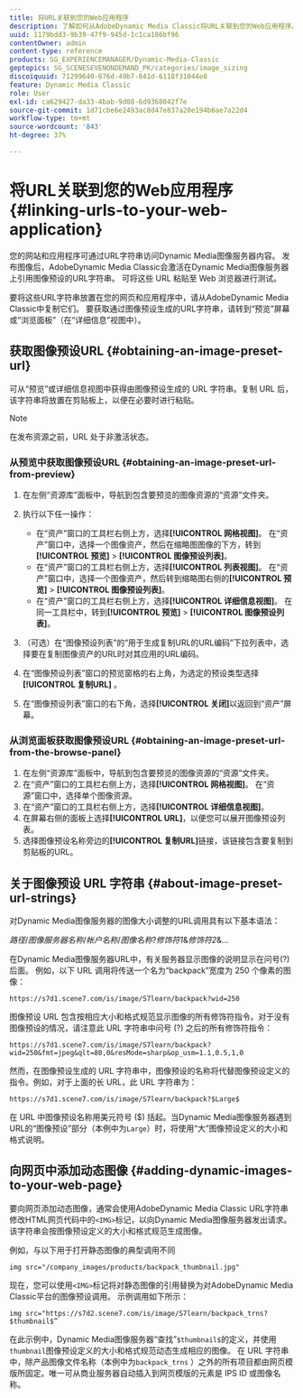```yaml
---
title: 将URL关联到您的Web应用程序
description: 了解如何从AdobeDynamic Media Classic将URL关联到您的Web应用程序。
uuid: 1179bdd3-9b39-47f9-945d-1c1ca186bf96
contentOwner: admin
content-type: reference
products: SG_EXPERIENCEMANAGER/Dynamic-Media-Classic
geptopics: SG_SCENESEVENONDEMAND_PK/categories/image_sizing
discoiquuid: 71299640-676d-49b7-841d-6118f31044e8
feature: Dynamic Media Classic
role: User
exl-id: ca629427-da33-4bab-9d08-6d9368042f7e
source-git-commit: 1d71cbe6e2493ac8d47e837a20e194b6ae7a22d4
workflow-type: tm+mt
source-wordcount: '843'
ht-degree: 37%

---
```


# 将URL关联到您的Web应用程序{#linking-urls-to-your-web-application}

您的网站和应用程序可通过URL字符串访问Dynamic Media图像服务器内容。 发布图像后，AdobeDynamic Media Classic会激活在Dynamic Media图像服务器上引用图像预设的URL字符串。 可将这些 URL 粘贴至 Web 浏览器进行测试。

要将这些URL字符串放置在您的网页和应用程序中，请从AdobeDynamic Media Classic中复制它们。 要获取通过图像预设生成的URL字符串，请转到“预览”屏幕或“浏览面板”（在“详细信息”视图中）。

## 获取图像预设URL {#obtaining-an-image-preset-url}

可从“预览”或详细信息视图中获得由图像预设生成的 URL 字符串。复制 URL 后，该字符串将放置在剪贴板上，以便在必要时进行粘贴。

>[!NOTE]
>
>在发布资源之前，URL 处于非激活状态。

### 从预览中获取图像预设URL {#obtaining-an-image-preset-url-from-preview}

1. 在左侧“资源库”面板中，导航到包含要预览的图像资源的“资源”文件夹。
1. 执行以下任一操作：

   * 在“资产”窗口的工具栏右侧上方，选择&#x200B;**[!UICONTROL 网格视图]**。 在“资产”窗口中，选择一个图像资产，然后在缩略图图像的下方，转到&#x200B;**[!UICONTROL 预览]** > **[!UICONTROL 图像预设列表]**。
   * 在“资产”窗口的工具栏右侧上方，选择&#x200B;**[!UICONTROL 列表视图]**。 在“资产”窗口中，选择一个图像资产，然后转到缩略图右侧的&#x200B;**[!UICONTROL 预览]** > **[!UICONTROL 图像预设列表]**。
   * 在“资产”窗口的工具栏右侧上方，选择&#x200B;**[!UICONTROL 详细信息视图]**。 在同一工具栏中，转到&#x200B;**[!UICONTROL 预览]** > **[!UICONTROL 图像预设列表]**。

1. （可选）在“图像预设列表”的“用于生成复制URL的URL编码”下拉列表中，选择要在复制图像资产的URL时对其应用的URL编码。
1. 在“图像预设列表”窗口的预览窗格的右上角，为选定的预设类型选择&#x200B;**[!UICONTROL 复制URL]** 。
1. 在“图像预设列表”窗口的右下角，选择&#x200B;**[!UICONTROL 关闭]**&#x200B;以返回到“资产”屏幕。

### 从浏览面板获取图像预设URL {#obtaining-an-image-preset-url-from-the-browse-panel}

1. 在左侧“资源库”面板中，导航到包含要预览的图像资源的“资源”文件夹。
1. 在“资产”窗口的工具栏右侧上方，选择&#x200B;**[!UICONTROL 网格视图]**。 在“资源”窗口中，选择单个图像资源。
1. 在“资产”窗口的工具栏右侧上方，选择&#x200B;**[!UICONTROL 详细信息视图]**。
1. 在屏幕右侧的面板上选择&#x200B;**[!UICONTROL URL]**，以便您可以展开图像预设列表。
1. 选择图像预设名称旁边的&#x200B;**[!UICONTROL 复制URL]**&#x200B;链接，该链接包含要复制到剪贴板的URL。

## 关于图像预设 URL 字符串 {#about-image-preset-url-strings}

对Dynamic Media图像服务器的图像大小调整的URL调用具有以下基本语法：

*路径*/*图像服务器名称*/*帐户名称*/*图像名称*?*修饰符1*&amp;*修饰符2*&amp;...

在Dynamic Media图像服务器URL中，有关服务器显示图像的说明显示在问号(?)后面。 例如，以下 URL 调用将传送一个名为“backpack”宽度为 250 个像素的图像：

```as3
https://s7d1.scene7.com/is/image/S7learn/backpack?wid=250
```

图像预设 URL 包含按相应大小和格式规范显示图像的所有修饰符指令。对于没有图像预设的情况，请注意此 URL 字符串中问号 (?) 之后的所有修饰符指令：

```as3
https://s7d1.scene7.com/is/image/S7learn/backpack?wid=250&fmt=jpeg&qlt=80,0&resMode=sharp&op_usm=1.1,0.5,1,0
```

然而，在图像预设生成的 URL 字符串中，图像预设的名称将代替图像预设定义的指令。例如，对于上面的长 URL，此 URL 字符串为：

```as3
https://s7d1.scene7.com/is/image/S7learn/backpack?$Large$
```

在 URL 中图像预设名称用美元符号 ($) 括起。当Dynamic Media图像服务器遇到URL的“图像预设”部分（本例中为`Large`）时，将使用“大”图像预设定义的大小和格式说明。

## 向网页中添加动态图像 {#adding-dynamic-images-to-your-web-page}

要向网页添加动态图像，通常会使用AdobeDynamic Media Classic URL字符串修改HTML网页代码中的`<IMG>`标记，以向Dynamic Media图像服务器发出请求。 该字符串会按图像预设定义的大小和格式规范生成图像。

例如，与以下用于打开静态图像的典型调用不同

```as3
img src="/company_images/products/backpack_thumbnail.jpg"
```

现在，您可以使用`<IMG>`标记将对静态图像的引用替换为对AdobeDynamic Media Classic平台的图像预设调用。 示例调用如下所示：

```as3
img src="https://s7d2.scene7.com/is/image/S7learn/backpack_trns?$thumbnail$”
```

在此示例中，Dynamic Media图像服务器“查找”`$thumbnail$`的定义，并使用`thumbnail`图像预设定义的大小和格式规范动态生成相应的图像。 在 URL 字符串中，除产品图像文件名称（本例中为`backpack_trns` ）之外的所有项目都由网页模版所固定。唯一可从商业服务器自动插入到网页模版的元素是 IPS ID 或图像名称。
